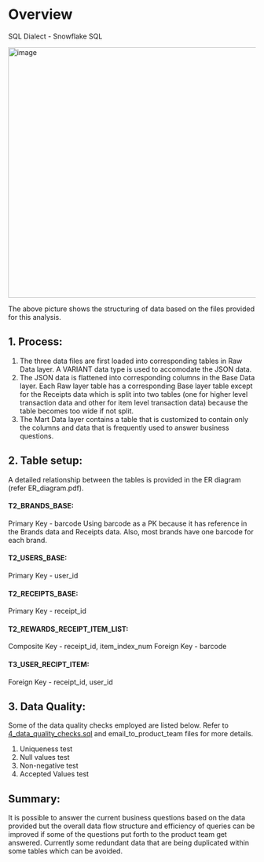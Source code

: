 # Overview

SQL Dialect - Snowflake SQL

<img width="510" alt="image" src="https://github.com/Vidaan/fetch-rewards-analysis/assets/56769902/7d7e979a-19ac-465c-a94a-1d3988807ca7">

The above picture shows the structuring of data based on the files provided for this analysis. 

## 1. Process:
1. The three data files are first loaded into corresponding tables in Raw Data layer. A VARIANT data type is used to accomodate the JSON data.
2. The JSON data is flattened into corresponding columns in the Base Data layer. Each Raw layer table has a corresponding Base layer table except for the Receipts data which is split into two tables (one for higher level transaction data and other for item level transaction data) because the table becomes too wide if not split.
3. The Mart Data layer contains a table that is customized to contain only the columns and data that is frequently used to answer business questions.

## 2. Table setup:
A detailed relationship between the tables is provided in the ER diagram (refer ER_diagram.pdf).

#### T2_BRANDS_BASE:
Primary Key - barcode
Using barcode as a PK because it has reference in the Brands data and Receipts data. Also, most brands have one barcode for each brand.

#### T2_USERS_BASE:
Primary Key - user_id

#### T2_RECEIPTS_BASE:
Primary Key - receipt_id

#### T2_REWARDS_RECEIPT_ITEM_LIST:
Composite Key - receipt_id, item_index_num
Foreign Key - barcode

#### T3_USER_RECIPT_ITEM:
Foreign Key - receipt_id, user_id

## 3. Data Quality:
Some of the data quality checks employed are listed below. Refer to [4_data_quality_checks.sql](https://github.com/Vidaan/rewards-receipt-analysis/blob/main/4_data_quality_checks.sql) and email_to_product_team files for more details.
1. Uniqueness test
2. Null values test
3. Non-negative test
4. Accepted Values test

## Summary:
It is possible to answer the current business questions based on the data provided but the overall data flow structure and efficiency of queries can be improved if some of the questions put forth to the product team get answered. Currently some redundant data that are being duplicated within some tables which can be avoided.
